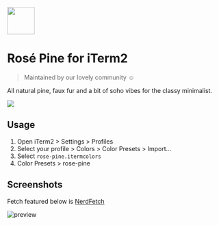 <img src="https://github.com/rose-pine/rose-pine-theme/blob/main/assets/icon.png" width="64" />

# Rosé Pine for iTerm2

> Maintained by our lovely community ☺️

All natural pine, faux fur and a bit of soho vibes for the classy minimalist.

[![](https://img.shields.io/badge/Rosé%20Pine%20Theme-191724)](https://github.com/rose-pine/rose-pine-theme)

## Usage

1. Open iTerm2 > Settings > Profiles
2. Select your profile > Colors > Color Presets > Import...
3. Select `rose-pine.itermcolors`
4. Color Presets > rose-pine

## Screenshots

Fetch featured below is [NerdFetch](https://github.com/thatonecalculator/nerdfetch)

![preview](https://i.imgur.com/xOhMnOJ.png)
